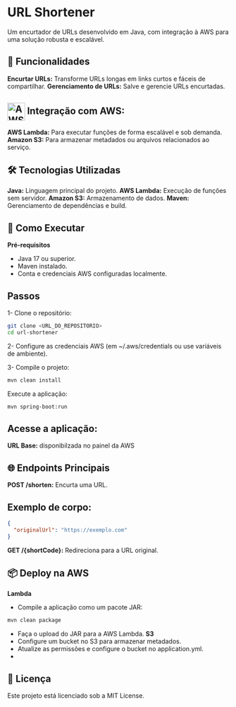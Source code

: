 # URL Shortener
Um encurtador de URLs desenvolvido em Java, com integração à AWS para uma solução robusta e escalável.

## 🚀 Funcionalidades
**Encurtar URLs:** Transforme URLs longas em links curtos e fáceis de compartilhar.
**Gerenciamento de URLs:** Salve e gerencie URLs encurtadas.

## <img src="https://m.media-amazon.com/images/I/41d17Q83jSL.png" alt="AWS Logo" width="40" height="40" style="vertical-align:middle"> Integração com AWS:
**AWS Lambda:** Para executar funções de forma escalável e sob demanda.
**Amazon S3:** Para armazenar metadados ou arquivos relacionados ao serviço.

## 🛠️ Tecnologias Utilizadas
**Java:** Linguagem principal do projeto.
**AWS Lambda:** Execução de funções sem servidor.
**Amazon S3:** Armazenamento de dados.
**Maven:** Gerenciamento de dependências e build.

## 🚧 Como Executar
**Pré-requisitos**
- Java 17 ou superior.
- Maven instalado.
- Conta e credenciais AWS configuradas localmente.
 
## Passos
1- Clone o repositório:

```bash
git clone <URL_DO_REPOSITORIO>
cd url-shortener
```

2- Configure as credenciais AWS (em ~/.aws/credentials ou use variáveis de ambiente).

3- Compile o projeto:

```bash
mvn clean install
```
Execute a aplicação:

```bash
mvn spring-boot:run
```

## Acesse a aplicação:

**URL Base:** disponibilzada no painel da AWS

## 🌐 Endpoints Principais
**POST /shorten:** Encurta uma URL.
## Exemplo de corpo:
```json
{
  "originalUrl": "https://exemplo.com"
}
```
**GET /{shortCode}:** Redireciona para a URL original.
## 📦 Deploy na AWS
**Lambda**
- Compile a aplicação como um pacote JAR:
```bash
mvn clean package
```
- Faça o upload do JAR para a AWS Lambda.
**S3**
- Configure um bucket no S3 para armazenar metadados.
- Atualize as permissões e configure o bucket no application.yml.
- 
## 📜 Licença
Este projeto está licenciado sob a MIT License.


